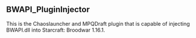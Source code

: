 ## BWAPI_PluginInjector

This is the Chaoslauncher and MPQDraft plugin that is capable of injecting BWAPI.dll into Starcraft: Broodwar 1.16.1.
